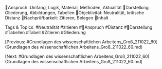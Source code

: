 Anspruch: Umfang, Logik, Material, Methoden, Aktualität
Darstellung: Gliederung, Abbildungen, Tabellen
Objektivität: Neutralität, kritische Distanz
Nachprüfbarkeit: Zitieren, Belegen 
Inhalt

   Tags & Topics:
   #Neutralität
   #zitieren
   #Anspruch
   #Distanz
   #Darstellung
   #Tabellen
   #Tabell
   #Zitieren
   #Gliederung

[Previous: #Grundlagen des wissenschaftlichen Arbeitens_Groß_211022_60](Grundlagen des wissenschaftlichen Arbeitens_Groß_211022_60.md)

[Next: #Grundlagen des wissenschaftlichen Arbeitens_Groß_211022_60](Grundlagen des wissenschaftlichen Arbeitens_Groß_211022_60.md)